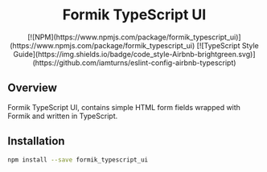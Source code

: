 <h1 align="center">Formik TypeScript UI</h1>

<div align="center">
  [![NPM](https://www.npmjs.com/package/formik_typescript_ui)](https://www.npmjs.com/package/formik_typescript_ui)
  [![TypeScript Style Guide](https://img.shields.io/badge/code_style-Airbnb-brightgreen.svg)](https://github.com/iamturns/eslint-config-airbnb-typescript)
</div>

## Overview

Formik TypeScript UI, contains simple HTML form fields wrapped with Formik and written in TypeScript.

## Installation

```sh
npm install --save formik_typescript_ui
```
